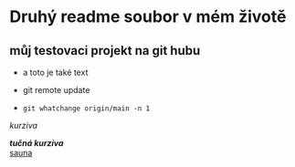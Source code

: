 # Druhý readme soubor v mém životě
## můj testovaci projekt na git hubu


* a toto je také text

* git remote update

* ``` git whatchange origin/main -n 1  ```

_kurziva_

**_tučná kurzíva_**  
[sauna](https://www.sounaklubslany.cz)



 
